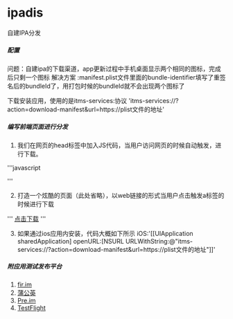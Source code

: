 # ipadis
自建IPA分发


##### 配置

问题：自建ipa的下载渠道，app更新过程中手机桌面显示两个相同的图标，完成后只剩一个图标
解决方案 :manifest.plist文件里面的bundle-identifier填写了重签名后的bundleId了，用打包时候的bundleId就不会出现两个图标了

下载安装应用，使用的是itms-services:协议
'itms-services://?action=download-manifest&url=https://plist文件的地址'


##### 编写前端页面进行分发

1. 我们在网页的head标签中加入JS代码，当用户访问网页的时候自动触发，进行下载。

'''javascript
<script>
var url = "https://raw.githubusercontent.com/angryapes/ipadis/master/manifest.plist";
window.location = "itms-services://?action=download-manifest&url=" + url;
</script>
'''

2. 打造一个炫酷的页面（此处省略），以web链接的形式当用户点击触发a标签的时候进行下载

'''
<a href="itms-services://?action=download-manifest&url=https://raw.githubusercontent.com/angryapes/ipadis/master/manifest.plist">点击下载</a>
'''

3. 如果通过ios应用内安装，代码大概如下所示
iOS:'[[UIApplication sharedApplication] openURL:[NSURL URLWithString:@"itms-services://?action=download-manifest&url=https://plist文件的地址"]]'



##### 附应用测试发布平台
1. [fir.im](http://fir.im/)
2. [蒲公英](http://www.pgyer.com/)
3. [Pre.im](http://pre.testin.cn/)
4. [TestFlight](https://developer.apple.com/testflight/)
